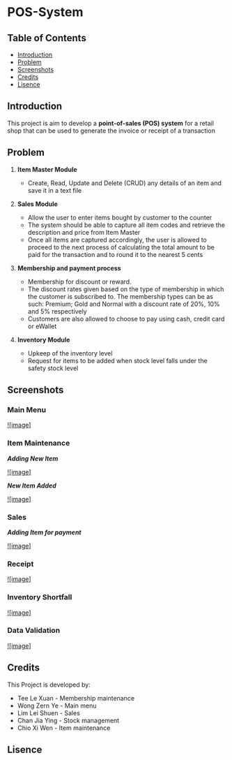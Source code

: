# POS-System

## Table of Contents
- [Introduction](#Introduction)
- [Problem](#Problem)
- [Screenshots](#Screenshots)
- [Credits](#Credits)
- [Lisence](#Lisence)

## Introduction
This project is aim to develop a **point-of-sales (POS) system** for a retail shop that can be used to generate the invoice or receipt of a transaction

## Problem
1.	**Item Master Module**
    - Create, Read, Update and Delete (CRUD) any details of an item and save it in a text file
     
2. **Sales Module**
   - Allow the user to enter items bought by customer to the counter
   - The system should be able to capture all item codes and retrieve the description and price from Item Master
   - Once all items are captured accordingly, the user is allowed to proceed to the next process of calculating the total amount to be paid for the transaction and to round it to the nearest 5 cents
     
3. **Membership and payment process**
    - Membership for discount or reward.
    - The discount rates given based on the type of membership in which the customer is subscribed to. The membership types can be as such: Premium; Gold and Normal with a discount rate of 20%, 10% and 5% respectively
    - Customers are also allowed to choose to pay using cash, credit card or eWallet

4. **Inventory Module**
    - Upkeep of the inventory level
    - Request for items to be added when stock level falls under the safety stock level
      
## Screenshots
### Main Menu
[![image]](https://github.com/user-attachments/assets/eab7a65e-0cfd-4e60-92eb-a46078862901)

### Item Maintenance 
***Adding New Item***

[![image]](https://github.com/user-attachments/assets/3e931527-25a3-49b3-ba9a-61ba628c66fb)

***New Item Added***

[![image]](https://github.com/user-attachments/assets/b578bafd-0091-4454-aa15-1f9ecfb212db)

### Sales
***Adding Item for payment***

[![image]](https://github.com/user-attachments/assets/36d65c4c-08fe-4499-913f-b06a39c05c25)

### Receipt
[![image]](https://github.com/user-attachments/assets/c3d22251-9477-474b-9e1f-a533c6e7ceaf)

### Inventory Shortfall
[![image]](https://github.com/user-attachments/assets/754e4918-4204-42b0-a550-f654af88a8d7)

### Data Validation
[![image]](https://github.com/user-attachments/assets/605c2c5d-13db-438d-9e66-d6d1647fef25)

## Credits
This Project is developed by:
- Tee Le Xuan - Membership maintenance
- Wong Zern Ye - Main menu
- Lim Lei Shuen - Sales
- Chan Jia Ying - Stock management
- Chio Xi Wen - Item maintenance

## Lisence
